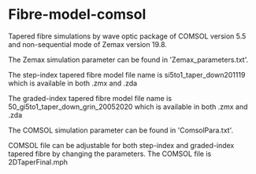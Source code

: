# Fibre-model-comsol
Tapered fibre simulations by wave optic package of COMSOL version 5.5 and non-sequential mode of Zemax version 19.8.

The Zemax simulation parameter can be found in 'Zemax_parameters.txt'. 

  The step-index tapered fibre model file name is si5to1_taper_down201119 which is available in both .zmx and .zda
  
  The graded-index tapered fibre model file name is 50_gi5to1_taper_down_grin_20052020 which is available in both .zmx and .zda
   
   
The COMSOL simulation parameter can be found in 'ComsolPara.txt'. 

  COMSOL file can be adjustable for both step-index and graded-index tapered fibre by changing the parameters. The COMSOL file is 2DTaperFinal.mph
